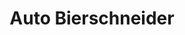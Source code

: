 ---
title: "Auto Bierschneider"
url: /heidenheim-an-der-brenz/auto-bierschneider-steinheimer-strasse/
shop: Autohaus
---